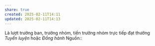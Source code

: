 ```yaml
---
share: true
created: 2025-02-11T14:11
updated: 2025-02-11T14:13
---
```

Là lượt trưởng ban, trưởng nhóm, tiền trưởng nhóm trực tiếp đạt thưởng *Tuyển luyện* hoặc *Đồng hành* 
Nguồn:: 
